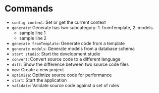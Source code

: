 # Commands
- `config context`: Set or get the current context
- `generate`: Generate has two subcategory: 1. fromTemplate, 2. models.
  - sample line 1
  - sample line 2
- `generate fromTemplate`: Generate code from a template
- `generate models`: Generate models from a database schema
- `start studio`: Start the development studio
- `convert`: Convert source code to a different language
- `diff`: Show the difference between two source code files
- `new`: Create a new project
- `optimize`: Optimize source code for performance
- `start`: Start the application
- `validate`: Validate source code against a set of rules

